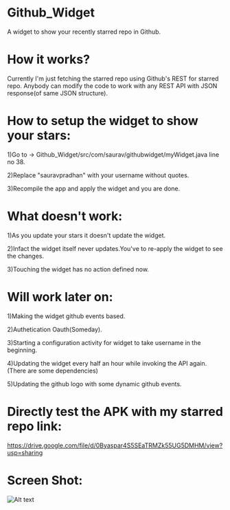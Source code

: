 Github_Widget
=============
A widget to show your recently starred repo in Github.

How it works?
=============
Currently I'm just fetching the starred repo using Github's REST for starred repo.
Anybody can modify the code to work with any REST API with JSON response(of same JSON structure).

How to setup the widget to show your stars:
=============
1)Go to -> Github_Widget/src/com/saurav/githubwidget/myWidget.java line no 38.

2)Replace "sauravpradhan" with your username without quotes.

3)Recompile the app and apply the widget and you are done.

What doesn't work:
=============
1)As you update your stars it doesn't update the widget.

2)Infact the widget itself never updates.You've to re-apply the widget to see the changes.

3)Touching the widget has no action defined now.

Will work later on:
=============
1)Making the widget github events based.

2)Authetication Oauth(Someday).

3)Starting a configuration activity for widget to take username in the beginning.

4)Updating the widget every half an hour while invoking the API again.(There are some dependencies)

5)Updating the github logo with some dynamic github events.

Directly test the APK with my starred repo link:
=============
https://drive.google.com/file/d/0Byaspar4S5SEaTRMZk55UG5DMHM/view?usp=sharing

Screen Shot:
=============
![Alt text](https://cloud.githubusercontent.com/assets/1622949/8426587/b0c8f836-1f2e-11e5-88bd-5e5b0a1346bf.png "Optional title")

